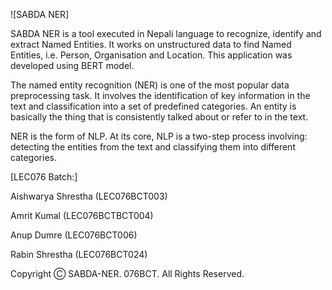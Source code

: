![SABDA NER]

SABDA NER is a tool executed in Nepali language to recognize, identify and extract Named Entities. It works on unstructured data to find Named Entities, i.e. Person, Organisation and Location. This application was developed using BERT model.

The named entity recognition (NER) is one of the most popular data preprocessing task. It involves the identification of key information in the text and classification into a set of predefined categories. An entity is basically the thing that is consistently talked about or refer to in the text.

NER is the form of NLP. At its core, NLP is a two-step process involving: detecting the entities from the text and classifying them into different categories.

[LEC076 Batch:]

Aishwarya Shrestha (LEC076BCT003)

Amrit Kumal (LEC076BCTBCT004)

Anup Dumre (LEC076BCT006)

Rabin Shrestha (LEC076BCT024)


Copyright Ⓒ SABDA-NER. 076BCT. All Rights Reserved.

